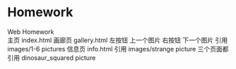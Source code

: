 # Homework
Web Homework<br>
主页 index.html
画廊页 gallery.html
  左按钮 上一个图片
  右按钮 下一个图片
  引用 images/1-6 pictures
信息页 info.html
  引用 images/strange picture
三个页面都引用 dinosaur_squared picture
  
  
